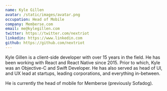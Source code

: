 ```yaml
---
name: Kyle Gillen
avatar: /static/images/avatar.png
occupation: Head of Mobile
company: Memberse.com
email: me@kylegillen.com
twitter: https://twitter.com/nextriot
linkedin: https://www.linkedin.com
github: https://github.com/nextriot
---
```


Kyle Gillen is a client-side developer with over 15 years in the field. He has been working with React and React Native since 2015. Prior to which, Kyle was an Objective-C and Swift Developer. He has also served as head of UI, and UX lead at startups, leading corporations, and everything in-between.

He is currently the head of mobile for Memberse (previously Sofadog).
